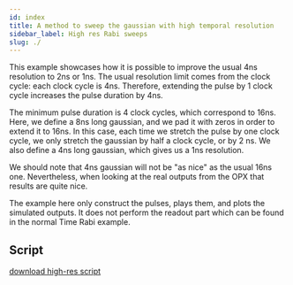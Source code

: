 ```yaml
---
id: index
title: A method to sweep the gaussian with high temporal resolution
sidebar_label: High res Rabi sweeps
slug: ./
---
```


This example showcases how it is possible to improve the usual 4ns resolution to 2ns or 1ns.
The usual resolution limit comes from the clock cycle: each clock cycle is 4ns. Therefore, extending the pulse by 1 clock cycle increases the pulse duration by 4ns.

The minimum pulse duration is 4 clock cycles, which correspond to 16ns.
Here, we define a 8ns long gaussian, and we pad it with zeros in order to extend it to 16ns.
In this case, each time we stretch the pulse by one clock cycle, we only stretch the gaussian by half a clock cycle, or by 2 ns.
We also define a 4ns long gaussian, which gives us a 1ns resolution.

We should note that 4ns gaussian will not be "as nice" as the usual 16ns one. Nevertheless, when looking at the real outputs from the OPX that results are quite nice.

The example here only construct the pulses, plays them, and plots the simulated outputs. It does not perform the readout part which can be found in the normal Time Rabi example.

## Script

[download high-res script](high-res-gaussian.py)
